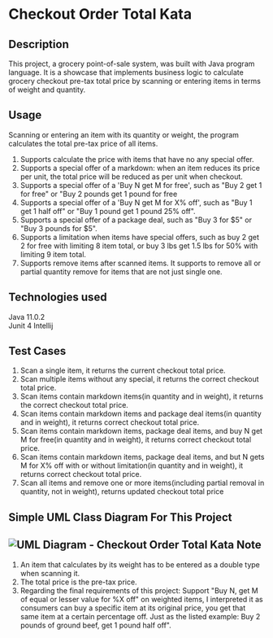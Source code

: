 Checkout Order Total Kata
======
Description 
-------------------------------
This project, a grocery point-of-sale system, was built with Java program language. It is a showcase that implements business logic to calculate grocery checkout pre-tax total price by scanning or entering items in terms of weight and quantity.

Usage
-------------
Scanning or entering an item with its quantity or weight, the program calculates the total pre-tax price of all items.
 
1. Supports calculate the price with items that have no any special offer. 
2. Supports a special offer of a markdown: when an item reduces its price per unit, the total price will be reduced as per unit when checkout.
3. Supports a special offer of a 'Buy N get M for free', such as "Buy 2 get 1 for free" or "Buy 2 pounds get 1 pound for free
4. Supports a special offer of a 'Buy N get M for X% off', such as "Buy 1 get 1 half off" or "Buy 1 pound get 1 pound 25% off".
5. Supports a special offer of a package deal, such as "Buy 3 for $5" or "Buy 3 pounds for $5".
6. Supports a limitation when items have special offers, such as buy 2 get 2 for free with limiting 8 item total, or buy 3 lbs get 1.5 lbs for 50% with limiting 9 item total.
7. Supports remove items after scanned items. It supports to remove all or partial quantity remove for items that are not just single one.

Technologies used
--
Java 11.0.2       
Junit 4
Intellij

Test Cases
--
1. Scan a single item, it returns the current checkout total price.
2. Scan multiple items without any special, it returns the correct checkout total price.
3. Scan items contain markdown items(in quantity and in weight), it returns the correct checkout total price.
4. Scan items contain markdown items and package deal items(in quantity and in weight), it returns correct checkout total price.
5. Scan items contain markdown items, package deal items, and buy N get M for free(in quantity and in weight), it returns correct checkout total price.
6. Scan items contain markdown items, package deal items, and but N gets M for X% off with or without limitation(in quantity and in weight), it returns correct checkout total price.
7. Scan all items and remove one or more items(including partial removal in quantity, not in weight), returns updated checkout total price
 
Simple UML Class Diagram For This Project
---
![UML Diagram - Checkout Order Total Kata](https://user-images.githubusercontent.com/43623996/68981671-37dd5480-07d2-11ea-9833-5aed8f8fb531.png)
Note
---
1. An item that calculates by its weight has to be entered as a double type when scanning it.
2. The total price is the pre-tax price.
3. Regarding the final requirements of this project: Support "Buy N, get M of equal or lesser value for %X off" on weighted items, I interpreted it as consumers can buy a specific item at its original price, you get that same item at a certain percentage off. Just as the listed example: Buy 2 pounds of ground beef, get 1 pound half off".  

